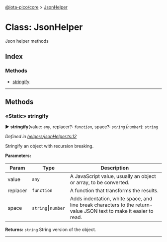 [@iota-pico/core](../README.md) > [JsonHelper](../classes/jsonhelper.md)



# Class: JsonHelper


Json helper methods

## Index

### Methods

* [stringify](jsonhelper.md#stringify)



---
## Methods
<a id="stringify"></a>

### «Static» stringify

► **stringify**(value: *`any`*, replacer?: *`function`*, space?: *`string`⎮`number`*): `string`



*Defined in [helpers/jsonHelper.ts:12](https://github.com/iotaeco/iota-pico-core/blob/6caea74/src/helpers/jsonHelper.ts#L12)*



Stringify an object with recursion breaking.


**Parameters:**

| Param | Type | Description |
| ------ | ------ | ------ |
| value | `any`   |  A JavaScript value, usually an object or array, to be converted. |
| replacer | `function`   |  A function that transforms the results. |
| space | `string`⎮`number`   |  Adds indentation, white space, and line break characters to the return-value JSON text to make it easier to read. |





**Returns:** `string`
String version of the object.






___



